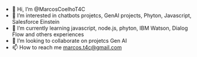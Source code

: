 - 👋 Hi, I’m @MarcosCoelhoT4C
- 👀 I’m interested in chatbots projetcs, GenAI projects, Phyton, Javascript, Salesforce Einstein 
- 🌱 I’m currently learning javascript, node.js, phyton, IBM Watson, Dialog Flow and others experiences
- 💞️ I’m looking to collaborate on projetcs Gen AI
- 📫 How to reach me marcos.t4c@gmail.com

<!---
MarcosCoelhoT4C/MarcosCoelhoT4C is a ✨ special ✨ repository because its `README.md` (this file) appears on your GitHub profile.
You can click the Preview link to take a look at your changes.
--->
